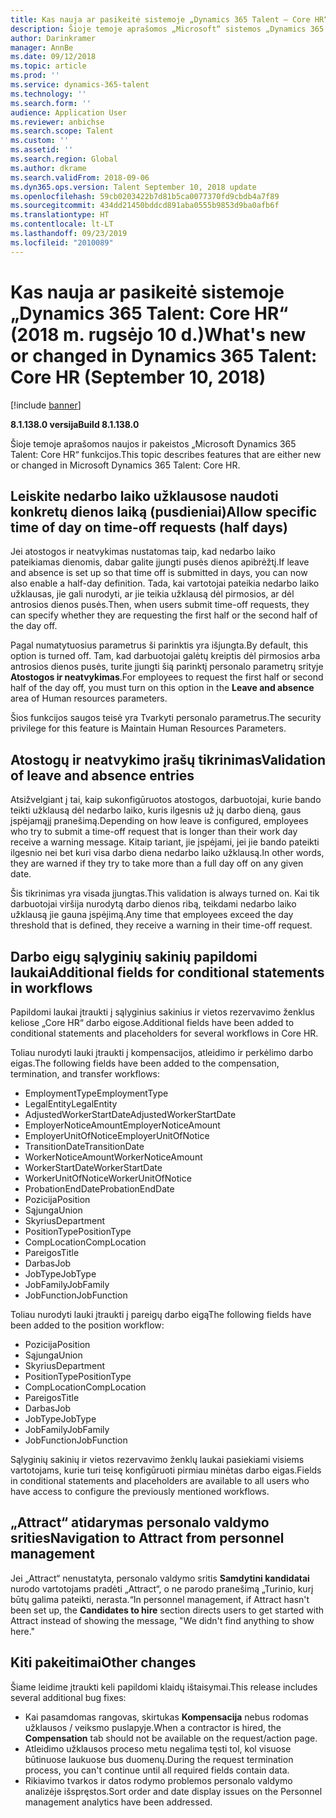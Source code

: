 ```yaml
---
title: Kas nauja ar pasikeitė sistemoje „Dynamics 365 Talent – Core HR“ (2018 m. rugsėjo 10 d.)
description: Šioje temoje aprašomos „Microsoft“ sistemos „Dynamics 365 Talent – Core HR“ naujos ir pakeistos funkcijos.
author: Darinkramer
manager: AnnBe
ms.date: 09/12/2018
ms.topic: article
ms.prod: ''
ms.service: dynamics-365-talent
ms.technology: ''
ms.search.form: ''
audience: Application User
ms.reviewer: anbichse
ms.search.scope: Talent
ms.custom: ''
ms.assetid: ''
ms.search.region: Global
ms.author: dkrame
ms.search.validFrom: 2018-09-06
ms.dyn365.ops.version: Talent September 10, 2018 update
ms.openlocfilehash: 59cb0203422b7d81b5ca0077370fd9cbdb4a7f89
ms.sourcegitcommit: 434dd21450bddcd891aba0555b9853d9ba0afb6f
ms.translationtype: HT
ms.contentlocale: lt-LT
ms.lasthandoff: 09/23/2019
ms.locfileid: "2010089"
---
```

# <a name="whats-new-or-changed-in-dynamics-365-talent-core-hr-september-10-2018"></a><span data-ttu-id="87882-103">Kas nauja ar pasikeitė sistemoje „Dynamics 365 Talent: Core HR“ (2018 m. rugsėjo 10 d.)</span><span class="sxs-lookup"><span data-stu-id="87882-103">What's new or changed in Dynamics 365 Talent: Core HR (September 10, 2018)</span></span>

[!include [banner](includes/banner.md)]

<span data-ttu-id="87882-104">**8.1.138.0 versija**</span><span class="sxs-lookup"><span data-stu-id="87882-104">**Build 8.1.138.0**</span></span>

<span data-ttu-id="87882-105">Šioje temoje aprašomos naujos ir pakeistos „Microsoft Dynamics 365 Talent: Core HR“ funkcijos.</span><span class="sxs-lookup"><span data-stu-id="87882-105">This topic describes features that are either new or changed in Microsoft Dynamics 365 Talent: Core HR.</span></span>

## <a name="allow-specific-time-of-day-on-time-off-requests-half-days"></a><span data-ttu-id="87882-106">Leiskite nedarbo laiko užklausose naudoti konkretų dienos laiką (pusdieniai)</span><span class="sxs-lookup"><span data-stu-id="87882-106">Allow specific time of day on time-off requests (half days)</span></span>

<span data-ttu-id="87882-107">Jei atostogos ir neatvykimas nustatomas taip, kad nedarbo laiko pateikiamas dienomis, dabar galite įjungti pusės dienos apibrėžtį.</span><span class="sxs-lookup"><span data-stu-id="87882-107">If leave and absence is set up so that time off is submitted in days, you can now also enable a half-day definition.</span></span> <span data-ttu-id="87882-108">Tada, kai vartotojai pateikia nedarbo laiko užklausas, jie gali nurodyti, ar jie teikia užklausą dėl pirmosios, ar dėl antrosios dienos pusės.</span><span class="sxs-lookup"><span data-stu-id="87882-108">Then, when users submit time-off requests, they can specify whether they are requesting the first half or the second half of the day off.</span></span>

<span data-ttu-id="87882-109">Pagal numatytuosius parametrus ši parinktis yra išjungta.</span><span class="sxs-lookup"><span data-stu-id="87882-109">By default, this option is turned off.</span></span> <span data-ttu-id="87882-110">Tam, kad darbuotojai galėtų kreiptis dėl pirmosios arba antrosios dienos pusės, turite įjungti šią parinktį personalo parametrų srityje **Atostogos ir neatvykimas**.</span><span class="sxs-lookup"><span data-stu-id="87882-110">For employees to request the first half or second half of the day off, you must turn on this option in the **Leave and absence** area of Human resources parameters.</span></span>

<span data-ttu-id="87882-111">Šios funkcijos saugos teisė yra Tvarkyti personalo parametrus.</span><span class="sxs-lookup"><span data-stu-id="87882-111">The security privilege for this feature is Maintain Human Resources Parameters.</span></span>

## <a name="validation-of-leave-and-absence-entries"></a><span data-ttu-id="87882-112">Atostogų ir neatvykimo įrašų tikrinimas</span><span class="sxs-lookup"><span data-stu-id="87882-112">Validation of leave and absence entries</span></span>

<span data-ttu-id="87882-113">Atsižvelgiant į tai, kaip sukonfigūruotos atostogos, darbuotojai, kurie bando teikti užklausą dėl nedarbo laiko, kuris ilgesnis už jų darbo dieną, gaus įspėjamąjį pranešimą.</span><span class="sxs-lookup"><span data-stu-id="87882-113">Depending on how leave is configured, employees who try to submit a time-off request that is longer than their work day receive a warning message.</span></span> <span data-ttu-id="87882-114">Kitaip tariant, jie įspėjami, jei jie bando pateikti ilgesnio nei bet kuri visa darbo diena nedarbo laiko užklausą.</span><span class="sxs-lookup"><span data-stu-id="87882-114">In other words, they are warned if they try to take more than a full day off on any given date.</span></span>

<span data-ttu-id="87882-115">Šis tikrinimas yra visada įjungtas.</span><span class="sxs-lookup"><span data-stu-id="87882-115">This validation is always turned on.</span></span> <span data-ttu-id="87882-116">Kai tik darbuotojai viršija nurodytą darbo dienos ribą, teikdami nedarbo laiko užklausą jie gauna įspėjimą.</span><span class="sxs-lookup"><span data-stu-id="87882-116">Any time that employees exceed the day threshold that is defined, they receive a warning in their time-off request.</span></span>

## <a name="additional-fields-for-conditional-statements-in-workflows"></a><span data-ttu-id="87882-117">Darbo eigų sąlyginių sakinių papildomi laukai</span><span class="sxs-lookup"><span data-stu-id="87882-117">Additional fields for conditional statements in workflows</span></span>

<span data-ttu-id="87882-118">Papildomi laukai įtraukti į sąlyginius sakinius ir vietos rezervavimo ženklus keliose „Core HR“ darbo eigose.</span><span class="sxs-lookup"><span data-stu-id="87882-118">Additional fields have been added to conditional statements and placeholders for several workflows in Core HR.</span></span>

<span data-ttu-id="87882-119">Toliau nurodyti lauki įtraukti į kompensacijos, atleidimo ir perkėlimo darbo eigas.</span><span class="sxs-lookup"><span data-stu-id="87882-119">The following fields have been added to the compensation, termination, and transfer workflows:</span></span>

- <span data-ttu-id="87882-120">EmploymentType</span><span class="sxs-lookup"><span data-stu-id="87882-120">EmploymentType</span></span>
- <span data-ttu-id="87882-121">LegalEntity</span><span class="sxs-lookup"><span data-stu-id="87882-121">LegalEntity</span></span>
- <span data-ttu-id="87882-122">AdjustedWorkerStartDate</span><span class="sxs-lookup"><span data-stu-id="87882-122">AdjustedWorkerStartDate</span></span>
- <span data-ttu-id="87882-123">EmployerNoticeAmount</span><span class="sxs-lookup"><span data-stu-id="87882-123">EmployerNoticeAmount</span></span>
- <span data-ttu-id="87882-124">EmployerUnitOfNotice</span><span class="sxs-lookup"><span data-stu-id="87882-124">EmployerUnitOfNotice</span></span>
- <span data-ttu-id="87882-125">TransitionDate</span><span class="sxs-lookup"><span data-stu-id="87882-125">TransitionDate</span></span>
- <span data-ttu-id="87882-126">WorkerNoticeAmount</span><span class="sxs-lookup"><span data-stu-id="87882-126">WorkerNoticeAmount</span></span>
- <span data-ttu-id="87882-127">WorkerStartDate</span><span class="sxs-lookup"><span data-stu-id="87882-127">WorkerStartDate</span></span>
- <span data-ttu-id="87882-128">WorkerUnitOfNotice</span><span class="sxs-lookup"><span data-stu-id="87882-128">WorkerUnitOfNotice</span></span>
- <span data-ttu-id="87882-129">ProbationEndDate</span><span class="sxs-lookup"><span data-stu-id="87882-129">ProbationEndDate</span></span>
- <span data-ttu-id="87882-130">Pozicija</span><span class="sxs-lookup"><span data-stu-id="87882-130">Position</span></span>
- <span data-ttu-id="87882-131">Sąjunga</span><span class="sxs-lookup"><span data-stu-id="87882-131">Union</span></span>
- <span data-ttu-id="87882-132">Skyrius</span><span class="sxs-lookup"><span data-stu-id="87882-132">Department</span></span>
- <span data-ttu-id="87882-133">PositionType</span><span class="sxs-lookup"><span data-stu-id="87882-133">PositionType</span></span>
- <span data-ttu-id="87882-134">CompLocation</span><span class="sxs-lookup"><span data-stu-id="87882-134">CompLocation</span></span>
- <span data-ttu-id="87882-135">Pareigos</span><span class="sxs-lookup"><span data-stu-id="87882-135">Title</span></span>
- <span data-ttu-id="87882-136">Darbas</span><span class="sxs-lookup"><span data-stu-id="87882-136">Job</span></span>
- <span data-ttu-id="87882-137">JobType</span><span class="sxs-lookup"><span data-stu-id="87882-137">JobType</span></span>
- <span data-ttu-id="87882-138">JobFamily</span><span class="sxs-lookup"><span data-stu-id="87882-138">JobFamily</span></span>
- <span data-ttu-id="87882-139">JobFunction</span><span class="sxs-lookup"><span data-stu-id="87882-139">JobFunction</span></span>

<span data-ttu-id="87882-140">Toliau nurodyti lauki įtraukti į pareigų darbo eigą</span><span class="sxs-lookup"><span data-stu-id="87882-140">The following fields have been added to the position workflow:</span></span>

- <span data-ttu-id="87882-141">Pozicija</span><span class="sxs-lookup"><span data-stu-id="87882-141">Position</span></span>
- <span data-ttu-id="87882-142">Sąjunga</span><span class="sxs-lookup"><span data-stu-id="87882-142">Union</span></span>
- <span data-ttu-id="87882-143">Skyrius</span><span class="sxs-lookup"><span data-stu-id="87882-143">Department</span></span>
- <span data-ttu-id="87882-144">PositionType</span><span class="sxs-lookup"><span data-stu-id="87882-144">PositionType</span></span>
- <span data-ttu-id="87882-145">CompLocation</span><span class="sxs-lookup"><span data-stu-id="87882-145">CompLocation</span></span>
- <span data-ttu-id="87882-146">Pareigos</span><span class="sxs-lookup"><span data-stu-id="87882-146">Title</span></span>
- <span data-ttu-id="87882-147">Darbas</span><span class="sxs-lookup"><span data-stu-id="87882-147">Job</span></span>
- <span data-ttu-id="87882-148">JobType</span><span class="sxs-lookup"><span data-stu-id="87882-148">JobType</span></span>
- <span data-ttu-id="87882-149">JobFamily</span><span class="sxs-lookup"><span data-stu-id="87882-149">JobFamily</span></span>
- <span data-ttu-id="87882-150">JobFunction</span><span class="sxs-lookup"><span data-stu-id="87882-150">JobFunction</span></span>

<span data-ttu-id="87882-151">Sąlyginių sakinių ir vietos rezervavimo ženklų laukai pasiekiami visiems vartotojams, kurie turi teisę konfigūruoti pirmiau minėtas darbo eigas.</span><span class="sxs-lookup"><span data-stu-id="87882-151">Fields in conditional statements and placeholders are available to all users who have access to configure the previously mentioned workflows.</span></span>

## <a name="navigation-to-attract-from-personnel-management"></a><span data-ttu-id="87882-152">„Attract“ atidarymas personalo valdymo srities</span><span class="sxs-lookup"><span data-stu-id="87882-152">Navigation to Attract from personnel management</span></span>

<span data-ttu-id="87882-153">Jei „Attract“ nenustatyta, personalo valdymo sritis **Samdytini kandidatai** nurodo vartotojams pradėti „Attract“, o ne parodo pranešimą „Turinio, kurį būtų galima pateikti, nerasta.“</span><span class="sxs-lookup"><span data-stu-id="87882-153">In personnel management, if Attract hasn't been set up, the **Candidates to hire** section directs users to get started with Attract instead of showing the message, "We didn't find anything to show here."</span></span>

## <a name="other-changes"></a><span data-ttu-id="87882-154">Kiti pakeitimai</span><span class="sxs-lookup"><span data-stu-id="87882-154">Other changes</span></span>

<span data-ttu-id="87882-155">Šiame leidime įtraukti keli papildomi klaidų ištaisymai.</span><span class="sxs-lookup"><span data-stu-id="87882-155">This release includes several additional bug fixes:</span></span>

- <span data-ttu-id="87882-156">Kai pasamdomas rangovas, skirtukas **Kompensacija** nebus rodomas užklausos / veiksmo puslapyje.</span><span class="sxs-lookup"><span data-stu-id="87882-156">When a contractor is hired, the **Compensation** tab should not be available on the request/action page.</span></span>
- <span data-ttu-id="87882-157">Atleidimo užklausos proceso metu negalima tęsti tol, kol visuose būtinuose laukuose bus duomenų.</span><span class="sxs-lookup"><span data-stu-id="87882-157">During the request termination process, you can't continue until all required fields contain data.</span></span>
- <span data-ttu-id="87882-158">Rikiavimo tvarkos ir datos rodymo problemos personalo valdymo analizėje išspręstos.</span><span class="sxs-lookup"><span data-stu-id="87882-158">Sort order and date display issues on the Personnel management analytics have been addressed.</span></span>
